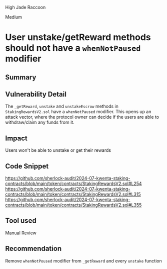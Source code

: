 High Jade Raccoon

Medium

# User unstake/getReward methods should not have a `whenNotPaused` modifier

## Summary
## Vulnerability Detail
The `_getReward`, `unstake` and `unstakeEscrow` methods in `StakingRewardsV2.sol` have a `whenNotPaused` modifier.
This opens up an attack vector, where the protocol owner can decide if the users are able to withdraw/claim any funds from it. 
## Impact
Users won't be able to  unstake or get their rewards
## Code Snippet
https://github.com/sherlock-audit/2024-07-kwenta-staking-contracts/blob/main/token/contracts/StakingRewardsV2.sol#L254
https://github.com/sherlock-audit/2024-07-kwenta-staking-contracts/blob/main/token/contracts/StakingRewardsV2.sol#L315
https://github.com/sherlock-audit/2024-07-kwenta-staking-contracts/blob/main/token/contracts/StakingRewardsV2.sol#L355

## Tool used

Manual Review

## Recommendation
Remove `whenNotPoused` modifier from `_getReward` and every `unstake` function